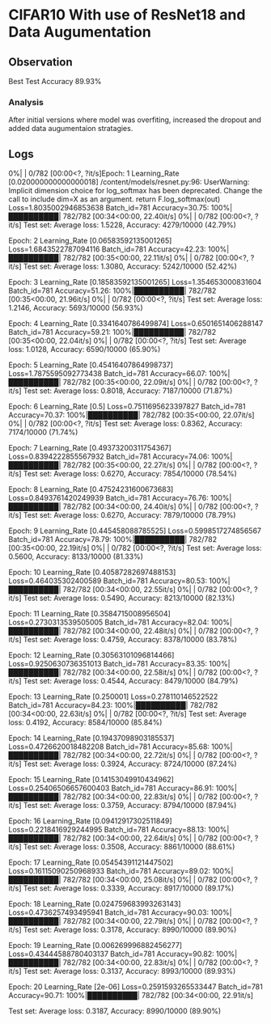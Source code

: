 # CIFAR10 With use of ResNet18 and Data Augumentation

## Observation
Best Test Accuracy 89.93%

### Analysis
After initial versions where model was overfiting, increased the dropout and added data augumentaion stratagies.


## Logs

0%|          | 0/782 [00:00<?, ?it/s]Epoch: 1 Learning_Rate [0.020000000000000018]
/content/models/resnet.py:96: UserWarning: Implicit dimension choice for log_softmax has been deprecated. Change the call to include dim=X as an argument.
  return F.log_softmax(out)
Loss=1.8035002946853638 Batch_id=781 Accuracy=30.75: 100%|██████████| 782/782 [00:34<00:00, 22.40it/s]
  0%|          | 0/782 [00:00<?, ?it/s]
Test set: Average loss: 1.5228, Accuracy: 4279/10000 (42.79%)

Epoch: 2 Learning_Rate [0.06583592135001265]
Loss=1.6843522787094116 Batch_id=781 Accuracy=42.23: 100%|██████████| 782/782 [00:35<00:00, 22.11it/s]
  0%|          | 0/782 [00:00<?, ?it/s]
Test set: Average loss: 1.3080, Accuracy: 5242/10000 (52.42%)

Epoch: 3 Learning_Rate [0.18583592135001265]
Loss=1.354653000831604 Batch_id=781 Accuracy=51.26: 100%|██████████| 782/782 [00:35<00:00, 21.96it/s]
  0%|          | 0/782 [00:00<?, ?it/s]
Test set: Average loss: 1.2146, Accuracy: 5693/10000 (56.93%)

Epoch: 4 Learning_Rate [0.3341640786499874]
Loss=0.6501651406288147 Batch_id=781 Accuracy=59.21: 100%|██████████| 782/782 [00:35<00:00, 22.04it/s]
  0%|          | 0/782 [00:00<?, ?it/s]
Test set: Average loss: 1.0128, Accuracy: 6590/10000 (65.90%)

Epoch: 5 Learning_Rate [0.45416407864998737]
Loss=1.7875595092773438 Batch_id=781 Accuracy=66.07: 100%|██████████| 782/782 [00:35<00:00, 22.09it/s]
  0%|          | 0/782 [00:00<?, ?it/s]
Test set: Average loss: 0.8018, Accuracy: 7187/10000 (71.87%)

Epoch: 6 Learning_Rate [0.5]
Loss=0.7511695623397827 Batch_id=781 Accuracy=70.37: 100%|██████████| 782/782 [00:35<00:00, 22.07it/s]
  0%|          | 0/782 [00:00<?, ?it/s]
Test set: Average loss: 0.8362, Accuracy: 7174/10000 (71.74%)

Epoch: 7 Learning_Rate [0.49373200311754367]
Loss=0.8394222855567932 Batch_id=781 Accuracy=74.06: 100%|██████████| 782/782 [00:35<00:00, 22.27it/s]
  0%|          | 0/782 [00:00<?, ?it/s]
Test set: Average loss: 0.6270, Accuracy: 7854/10000 (78.54%)

Epoch: 8 Learning_Rate [0.47524231600673683]
Loss=0.8493761420249939 Batch_id=781 Accuracy=76.76: 100%|██████████| 782/782 [00:34<00:00, 24.40it/s]
  0%|          | 0/782 [00:00<?, ?it/s]
Test set: Average loss: 0.6270, Accuracy: 7879/10000 (78.79%)

Epoch: 9 Learning_Rate [0.445458088785525]
Loss=0.5998517274856567 Batch_id=781 Accuracy=78.79: 100%|██████████| 782/782 [00:35<00:00, 22.19it/s]
  0%|          | 0/782 [00:00<?, ?it/s]
Test set: Average loss: 0.5600, Accuracy: 8133/10000 (81.33%)

Epoch: 10 Learning_Rate [0.40587282697488153]
Loss=0.464035302400589 Batch_id=781 Accuracy=80.53: 100%|██████████| 782/782 [00:34<00:00, 22.55it/s]
  0%|          | 0/782 [00:00<?, ?it/s]
Test set: Average loss: 0.5490, Accuracy: 8213/10000 (82.13%)

Epoch: 11 Learning_Rate [0.3584715008956504]
Loss=0.2730313539505005 Batch_id=781 Accuracy=82.04: 100%|██████████| 782/782 [00:34<00:00, 22.48it/s]
  0%|          | 0/782 [00:00<?, ?it/s]
Test set: Average loss: 0.4759, Accuracy: 8378/10000 (83.78%)

Epoch: 12 Learning_Rate [0.30563101096814466]
Loss=0.9250630736351013 Batch_id=781 Accuracy=83.35: 100%|██████████| 782/782 [00:34<00:00, 22.58it/s]
  0%|          | 0/782 [00:00<?, ?it/s]
Test set: Average loss: 0.4544, Accuracy: 8479/10000 (84.79%)

Epoch: 13 Learning_Rate [0.250001]
Loss=0.278110146522522 Batch_id=781 Accuracy=84.23: 100%|██████████| 782/782 [00:34<00:00, 22.63it/s]
  0%|          | 0/782 [00:00<?, ?it/s]
Test set: Average loss: 0.4192, Accuracy: 8584/10000 (85.84%)

Epoch: 14 Learning_Rate [0.19437098903185537]
Loss=0.4726620018482208 Batch_id=781 Accuracy=85.68: 100%|██████████| 782/782 [00:34<00:00, 22.72it/s]
  0%|          | 0/782 [00:00<?, ?it/s]
Test set: Average loss: 0.3924, Accuracy: 8724/10000 (87.24%)

Epoch: 15 Learning_Rate [0.14153049910434962]
Loss=0.25406506657600403 Batch_id=781 Accuracy=86.91: 100%|██████████| 782/782 [00:34<00:00, 22.83it/s]
  0%|          | 0/782 [00:00<?, ?it/s]
Test set: Average loss: 0.3759, Accuracy: 8794/10000 (87.94%)

Epoch: 16 Learning_Rate [0.09412917302511849]
Loss=0.2218416929244995 Batch_id=781 Accuracy=88.13: 100%|██████████| 782/782 [00:34<00:00, 22.64it/s]
  0%|          | 0/782 [00:00<?, ?it/s]
Test set: Average loss: 0.3508, Accuracy: 8861/10000 (88.61%)

Epoch: 17 Learning_Rate [0.05454391121447502]
Loss=0.16115090250968933 Batch_id=781 Accuracy=89.02: 100%|██████████| 782/782 [00:34<00:00, 25.08it/s]
  0%|          | 0/782 [00:00<?, ?it/s]
Test set: Average loss: 0.3339, Accuracy: 8917/10000 (89.17%)

Epoch: 18 Learning_Rate [0.024759683993263143]
Loss=0.4736257493495941 Batch_id=781 Accuracy=90.03: 100%|██████████| 782/782 [00:34<00:00, 22.79it/s]
  0%|          | 0/782 [00:00<?, ?it/s]
Test set: Average loss: 0.3178, Accuracy: 8990/10000 (89.90%)

Epoch: 19 Learning_Rate [0.006269996882456277]
Loss=0.43444588780403137 Batch_id=781 Accuracy=90.82: 100%|██████████| 782/782 [00:34<00:00, 22.83it/s]
  0%|          | 0/782 [00:00<?, ?it/s]
Test set: Average loss: 0.3137, Accuracy: 8993/10000 (89.93%)

Epoch: 20 Learning_Rate [2e-06]
Loss=0.2591593265533447 Batch_id=781 Accuracy=90.71: 100%|██████████| 782/782 [00:34<00:00, 22.91it/s]

Test set: Average loss: 0.3187, Accuracy: 8990/10000 (89.90%)
